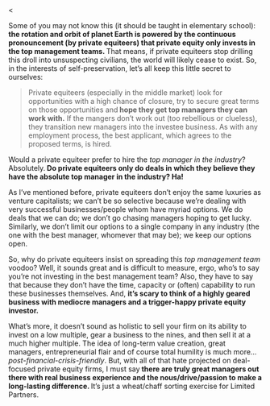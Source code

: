 <<p>Some of you may not know this (it should be taught in elementary school):<strong> the rotation and orbit of planet Earth is powered by the continuous pronouncement (by private equiteers) that private equity only invests in the top management teams. </strong>That means, if private equiteers stop drilling this droll into unsuspecting civilians, the world will likely cease to exist. So, in the interests of self-preservation, let&#8217;s all keep this little secret to ourselves:</p><blockquote><p>Private equiteers (especially in the middle market) look for opportunities with a high chance of closure, try to secure great terms on those opportunities and<strong> hope they get top managers they can work with.</strong> If the mangers don&#8217;t work out (too rebellious or clueless), they transition new managers into the investee business. As with any employment process, the best applicant, which agrees to the proposed terms, is hired.</p></blockquote><p>Would a private equiteer prefer to hire the <em>top manager in the industry</em>? Absolutely.<strong> Do private equiteers only do deals in which they believe they have the absolute top manager in the industry? Ha!</strong></p><p>As I&#8217;ve mentioned before, private equiteers don&#8217;t enjoy the same luxuries as venture capitalists; we can&#8217;t be so selective because we&#8217;re dealing with very successful businesses/people whom have myriad options. We do deals that we can do; we don&#8217;t go chasing managers hoping to get lucky. Similarly, we don&#8217;t limit our options to a single company in any industry (the one with the best manager, whomever that may be); we keep our options open.</p><p>So, why do private equiteers insist on spreading this <em>top management team </em>voodoo? Well, it sounds great and is difficult to measure, ergo, who&#8217;s to say you&#8217;re not investing in the best management team? Also, they have to say that because they don&#8217;t have the time, capacity or (often) capability to run these businesses themselves. And, <strong>it&#8217;s scary to think of a highly geared business with mediocre managers and a trigger-happy private equity investor. </strong></p><p>What&#8217;s more, it doesn&#8217;t sound as holistic to sell your firm on its ability to invest on a low multiple, gear a business to the nines, and then sell it at a much higher multiple. The idea of long-term value creation, great managers, entrepreneurial flair and of course total humility is much more&#8230; <em>post-financial-crisis-friendly</em>. But, with all of that hate projected on deal-focused private equity firms, I must say<strong> there are truly great managers out there with real business experience and the nous/drive/passion to make a long-lasting difference. </strong>It&#8217;s just a wheat/chaff sorting exercise for Limited Partners.</p>
